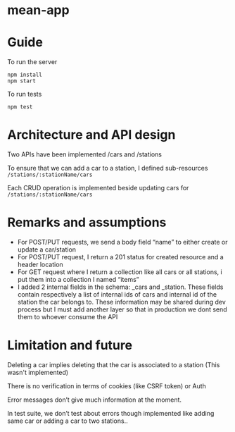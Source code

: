 # mean-app

# Guide
To run the server
```
npm install
npm start
```
To run tests
```
npm test
```

# Architecture and API design
Two APIs have been implemented
/cars and /stations

To ensure that we can add a car to a station, I defined sub-resources ``/stations/:stationName/cars``

Each CRUD operation is implemented beside updating cars for ``/stations/:stationName/cars``

# Remarks and assumptions

- For POST/PUT requests, we send a body field “name” to either create or update a car/station
- For POST/PUT request, I return a 201 status for created resource and a header location
- For GET request where I return a collection like all cars or all stations, i put them into a collection I named “items”
- I added 2 internal fields in the schema: _cars and _station. These fields contain respectively a list of internal ids of cars and internal id of the station the car belongs to. These information may be shared during dev process but I must add another layer so that in production we dont send them to whoever consume the API



# Limitation and future
Deleting a car implies deleting that the car is associated to a station (This wasn't implemented)

There is no verification in terms of cookies (like CSRF token) or Auth

Error messages don’t give much information at the moment.

In test suite, we don’t test about errors though implemented like adding same car or adding a car to two stations..
